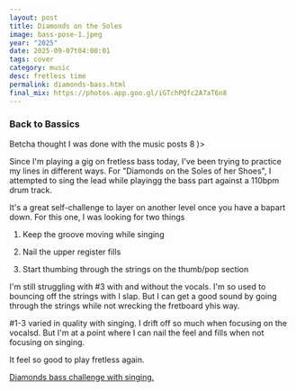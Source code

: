 ```yaml
---
layout: post
title: Diamonds on the Soles
image: bass-pose-1.jpeg
year: "2025"
date: 2025-09-07t04:00:01
tags: cover
category: music
desc: fretless time
permalink: diamonds-bass.html
final_mix: https://photos.app.goo.gl/iGTchPQfc2A7aT6n8
---
```


### Back to Bassics

Betcha thought I was done with the music posts 8 )>

Since I'm playing a gig on fretless bass today, I've been trying to practice my lines in different ways. For "Diamonds on the Soles of her Shoes", I attempted to sing the lead while playingg the bass part against a 110bpm drum track.

It's a great self-challenge to layer on another level once you have a bapart down. For this one, I was looking for two things

1) Keep the groove moving while singing

2) Nail the upper register fills

3) Start thumbing through the strings on the thumb/pop section

I'm still struggling with #3 with and without the vocals. I'm so used to bouncing off the strings with I slap. But I can get a good sound by going through the strings while not wrecking the fretboard yhis way.

#1-3 varied in quality with singing. I drift off so much when focusing on the vocalsd. But I'm at a point where I can nail the feel and fills when not focusing on singing.

It feel so good to play fretless again.

<a href="https://photos.app.goo.gl/iGTchPQfc2A7aT6n8" target="_blank">Diamonds bass challenge with singing.</a>
